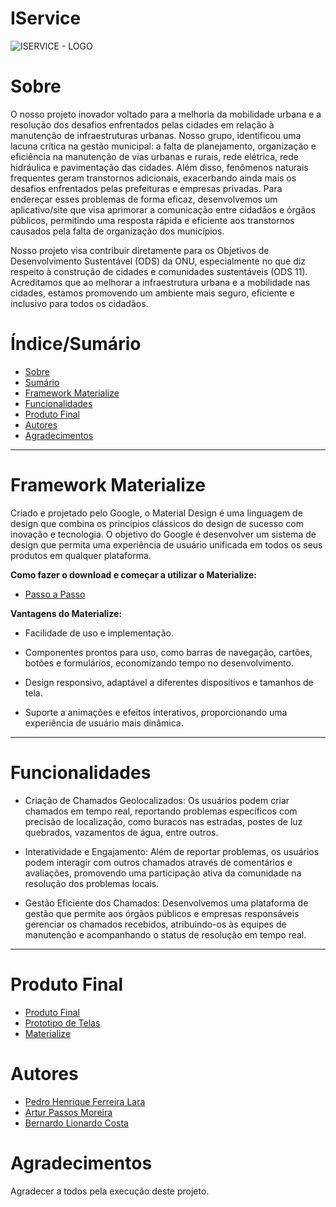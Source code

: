 # IService

![ISERVICE - LOGO](https://github.com/ArturPassosMoreira/Iservice/assets/103151820/01a1ecdf-f0cd-4a84-a3d4-bbcf5666ba9b)

# Sobre 

O nosso projeto inovador voltado para a melhoria da mobilidade urbana e a resolução dos desafios enfrentados pelas cidades em relação à manutenção de infraestruturas urbanas.
Nosso grupo, identificou uma lacuna crítica na gestão municipal: a falta de planejamento, organização e eficiência na manutenção de vias urbanas e rurais, rede elétrica, rede hidráulica e pavimentação das cidades. Além disso, fenômenos naturais frequentes geram transtornos adicionais, exacerbando ainda mais os desafios enfrentados pelas prefeituras e empresas privadas. Para endereçar esses problemas de forma eficaz, desenvolvemos um aplicativo/site que visa aprimorar a comunicação entre cidadãos e órgãos públicos, permitindo uma resposta rápida e eficiente aos transtornos causados pela falta de organização dos municípios.

Nosso projeto visa contribuir diretamente para os Objetivos de Desenvolvimento Sustentável (ODS) da ONU, especialmente no que diz respeito à construção de cidades e comunidades sustentáveis (ODS 11). Acreditamos que ao melhorar a infraestrutura urbana e a mobilidade nas cidades, estamos promovendo um ambiente mais seguro, eficiente e inclusivo para todos os cidadãos.

# Índice/Sumário

* [Sobre](#sobre-o-projeto)
* [Sumário](#índice/sumário)
* [Framework Materialize](#framework-materialize)
* [Funcionalidades](#funcionalidades)
* [Produto Final](#produto-final)
* [Autores](#autores)
* [Agradecimentos](#agradecimentos)

--------------------------------------------------------------------------------------------------------

# Framework Materialize

Criado e projetado pelo Google, o Material Design é uma linguagem de design que combina os princípios clássicos do design de sucesso com inovação e tecnologia. O objetivo do Google é desenvolver um sistema de design que permita uma experiência de usuário unificada em todos os seus produtos em qualquer plataforma.

**Como fazer o download e começar a utilizar o Materialize:**

* [Passo a Passo](https://materializecss.com/getting-started.html) 

**Vantagens do Materialize:** 

* Facilidade de uso e implementação.

* Componentes prontos para uso, como barras de navegação, cartões, botões e formulários, economizando tempo no desenvolvimento.

* Design responsivo, adaptável a diferentes dispositivos e tamanhos de tela.

* Suporte a animações e efeitos interativos, proporcionando uma experiência de usuário mais dinâmica.

--------------------------------------------------------------------------------------------------------

# Funcionalidades

* Criação de Chamados Geolocalizados: Os usuários podem criar chamados em tempo real, reportando problemas específicos com precisão de localização, como buracos nas estradas, postes de luz quebrados, vazamentos de água, entre outros.

* Interatividade e Engajamento: Além de reportar problemas, os usuários podem interagir com outros chamados através de comentários e avaliações, promovendo uma participação ativa da comunidade na resolução dos problemas locais.

* Gestão Eficiente dos Chamados: Desenvolvemos uma plataforma de gestão que permite aos órgãos públicos e empresas responsáveis gerenciar os chamados recebidos, atribuindo-os às equipes de manutenção e acompanhando o status de resolução em tempo real.

--------------------------------------------------------------------------------------------------------

# Produto Final

* [Produto Final](https://arturpassosmoreira.github.io/Iservice/home.html)
* [Prototipo de Telas](https://www.youtube.com/watch?v=wtOBwyOJfU0)
* [Materialize](https://drive.google.com/file/d/1dchPyARr_SuabGH0C_BcLbTRk0KVB0zj/view?usp=sharing)


# Autores

* [Pedro Henrique Ferreira Lara](https://github.com/PedroHFLara)
* [Artur Passos Moreira](https://github.com/ArturPassosMoreira)
* [Bernardo Lionardo Costa](https://github.com/BernardoLCosta)

# Agradecimentos

Agradecer a todos pela execução deste projeto.
